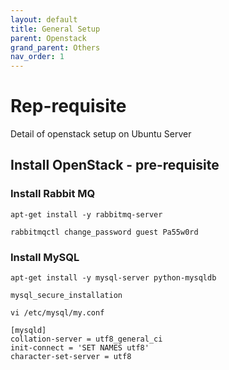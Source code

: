 ```yaml
---
layout: default
title: General Setup
parent: Openstack
grand_parent: Others
nav_order: 1
---
```


# Rep-requisite #

Detail of openstack setup on Ubuntu Server

## Install OpenStack - pre-requisite ##

### Install Rabbit MQ ###

`apt-get install -y rabbitmq-server`

`rabbitmqctl change_password guest Pa55w0rd`

### Install MySQL ###

`apt-get install -y mysql-server python-mysqldb`

`mysql_secure_installation`

`vi /etc/mysql/my.conf`

```
[mysqld]
collation-server = utf8_general_ci
init-connect = 'SET NAMES utf8'
character-set-server = utf8
```
